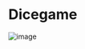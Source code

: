 # Dicegame
![image](https://user-images.githubusercontent.com/77520689/209923902-957a8fdd-4188-4f65-b368-fb3432d58312.png)
